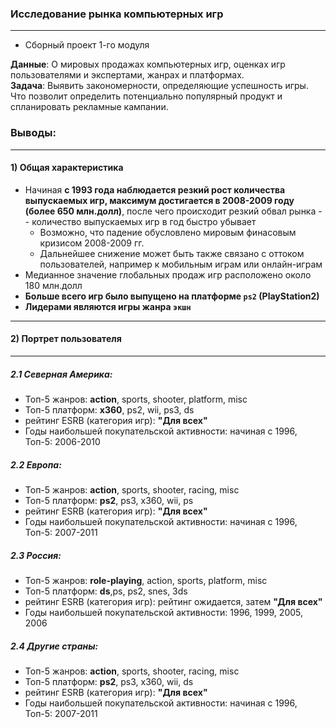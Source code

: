 ### Исследование рынка компьютерных игр
-----------
* Сборный проект 1-го модуля

**Данные**: О мировых продажах компьютерных игр, оценках игр пользователями и экспертами, жанрах и платформах.   
**Задача**: Выявить закономерности, определяющие успешность игры. Что позволит определить потенциально популярный продукт и спланировать рекламные кампании.  

### Выводы:
---------------
#### 1) Общая характеристика
* Начиная **с 1993 года наблюдается резкий рост количества выпускаемых игр, максимум достигается в 2008-2009 году (более 650 млн.долл)**, после чего происходит резкий обвал рынка -- количество выпускаемых игр в год быстро убывает
  * Возможно, что падение обусловлено мировым финасовым кризисом 2008-2009 гг.
  * Дальнейшее снижение может быть также связано с оттоком пользователей, например к мобильным играм или онлайн-играм
* Медианное значение глобальных продаж игр расположено около 180 млн.долл
* **Больше всего игр было выпущено на платформе `ps2` (PlayStation2)**
* **Лидерами являются игры жанра `экшн`**
----------------
#### 2) Портрет пользователя
----------------
##### 2.1 Северная Америка:
* Топ-5 жанров: **action**,	sports,	shooter, platform, misc
* Топ-5 платформ: **x360**, ps2, wii, ps3, ds	
* рейтинг ESRB (категория игр): **"Для всех"**
* Годы наибольшей покупательской активности: начиная с 1996, Топ-5: 2006-2010

##### 2.2 Европа:
* Топ-5 жанров: **action**,	sports,	shooter, racing, misc
* Топ-5 платформ: **ps2**, ps3, x360,	wii, ps	
* рейтинг ESRB (категория игр): **"Для всех"**
* Годы наибольшей покупательской активности: начиная с 1996, Топ-5: 2007-2011

##### 2.3 Россия:
* Топ-5 жанров: **role-playing**, action, sports, platform, misc
* Топ-5 платформ: **ds**,ps, ps2, snes, 3ds		
* рейтинг ESRB (категория игр): рейтинг ожидается, затем **"Для всех"**
* Годы наибольшей покупательской активности:  1996, 1999, 2005, 2006 

##### 2.4 Другие страны:
* Топ-5 жанров: **action**,	sports,	shooter, racing, misc
* Топ-5 платформ: **ps2**, ps3, x360, wii, ds	
* рейтинг ESRB (категория игр): **"Для всех"**
* Годы наибольшей покупательской активности: начиная с 1996, Топ-5: 2007-2011